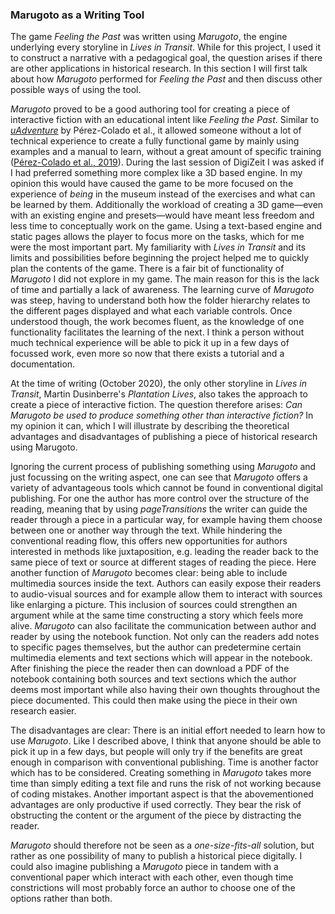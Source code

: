 ### Marugoto as a Writing Tool

The game *Feeling the Past* was written using *Marugoto*, the engine underlying every storyline in *Lives in Transit*. While for this project, I used it to construct a narrative with a pedagogical goal, the question arises if there are other applications in historical research. In this section I will first talk about how *Marugoto* performed for *Feeling the Past* and then discuss other possible ways of using the tool. 

*Marugoto* proved to be a good authoring tool for creating a piece of interactive fiction with an educational intent like *Feeling the Past*. Similar to [*uAdventure*](https://www.e-ucm.es/uadventure/) by Pérez-Colado et al., it allowed someone without a lot of technical experience to create a fully functional game by mainly using examples and a manual to learn, without a great amount of specific training ([Pérez-Colado et al., 2019](bibliography.md#perez-colado-et-al-2019)). During the last session of DigiZeit I was asked if I had preferred something more complex like a 3D based engine. In my opinion this would have caused the game to be more focused on the experience of *being* in the museum instead of the exercises and what can be learned by them. Additionally the workload of creating a 3D game—even with an existing engine and presets—would have meant less freedom and less time to conceptually work on the game. Using a text-based engine and static pages allows the player to focus more on the tasks, which for me were the most important part. My familiarity with *Lives in Transit* and its limits and possibilities before beginning the project helped me to quickly plan the contents of the game. There is a fair bit of functionality of *Marugoto* I did not explore in my game. The main reason for this is the lack of time and partially a lack of awareness. The learning curve of *Marugoto* was steep, having to understand both how the folder hierarchy relates to the different pages displayed and what each variable controls. Once understood though, the work becomes fluent, as the knowledge of one functionality facilitates the learning of the next. I think a person without much technical experience will be able to pick it up in a few days of focussed work, even more so now that there exists a tutorial and a documentation.

At the time of writing (October 2020), the only other storyline in *Lives in Transit*, Martin Dusinberre's *Plantation Lives*, also takes the approach to create a piece of interactive fiction. The question therefore arises: *Can Marugoto be used to produce something other than interactive fiction?* In my opinion it can, which I will illustrate by describing the theoretical advantages and disadvantages of publishing a piece of historical research using Marugoto.

Ignoring the current process of publishing something using *Marugoto* and just focussing on the writing aspect, one can see that *Marugoto* offers a variety of advantageous tools which cannot be found in conventional digital publishing. For one the author has more control over the structure of the reading, meaning that by using *pageTransitions* the writer can guide the reader through a piece in a particular way, for example having them choose between one or another way through the text. While hindering the conventional reading flow, this offers new opportunities for authors interested in methods like juxtaposition, e.g. leading the reader back to the same piece of text or source at different stages of reading the piece. Here another function of *Marugoto* becomes clear: being able to include multimedia sources inside the text. Authors can easily expose their readers to audio-visual sources and for example allow them to interact with sources like enlarging a picture. This inclusion of sources could strengthen an argument while at the same time constructing a story which feels more alive. *Marugoto* can also facilitate the communication between author and reader by using the notebook function. Not only can the readers add notes to specific pages themselves, but the author can predetermine certain multimedia elements and text sections which will appear in the notebook. After finishing the piece the reader then can download a PDF of the notebook containing both sources and text sections which the author deems most important while also having their own thoughts throughout the piece documented. This could then make using the piece in their own research easier.

The disadvantages are clear: There is an initial effort needed to learn how to use *Marugoto*. Like I described above, I think that anyone should be able to pick it up in a few days, but people will only try if the benefits are great enough in comparison with conventional publishing. Time is another factor which has to be considered. Creating something in *Marugoto* takes more time than simply editing a text file and runs the risk of not working because of coding mistakes. Another important aspect is that the abovementioned advantages are only productive if used correctly. They bear the risk of obstructing the content or the argument of the piece by distracting the reader. 

*Marugoto* should therefore not be seen as a *one-size-fits-all* solution, but rather as one possibility of many to publish a historical piece digitally. I could also imagine publishing a *Marugoto* piece in tandem with a conventional paper which interact with each other, even though time constrictions will most probably force an author to choose one of the options rather than both.